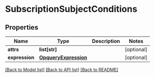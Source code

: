 # SubscriptionSubjectConditions

## Properties
Name | Type | Description | Notes
------------ | ------------- | ------------- | -------------
**attrs** | **list[str]** |  | [optional] 
**expression** | [**OpqueryExpression**](OpqueryExpression.md) |  | [optional] 

[[Back to Model list]](../README.md#documentation-for-models) [[Back to API list]](../README.md#documentation-for-api-endpoints) [[Back to README]](../README.md)


